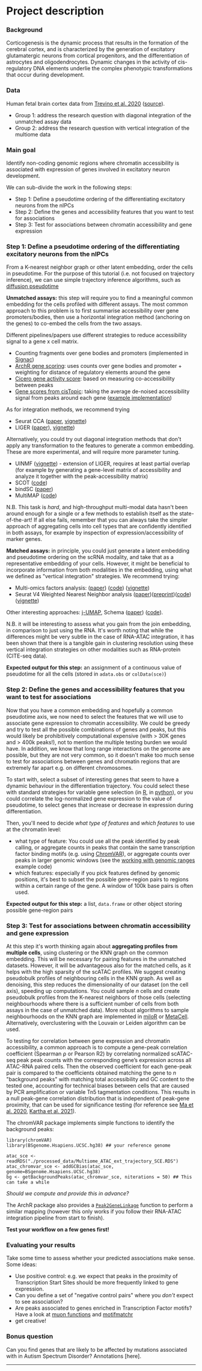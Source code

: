 # Project description

### Background 
Corticogenesis is the dynamic process that results in the formation of the cerebral cortex, and is characterized by the generation of excitatory glutamatergic neurons from cortical progenitors, and the differentiation of astrocytes and oligodendrocytes. Dynamic changes in the activity of cis-regulatory DNA elements underlie the complex phenotypic transformations that occur during development. 

### Data

Human fetal brain cortex data from [Trevino et al. 2020](https://www.biorxiv.org/content/10.1101/2020.12.29.424636v2.full) ([source](https://github.com/GreenleafLab/brainchromatin)). 

- Group 1: address the research question with diagonal integration of the unmatched assay data
- Group 2: address the research question with vertical integration of the multiome data

### Main goal

Identify non-coding genomic regions where chromatin accessibility is associated with expression of genes involved in excitatory neuron development.

We can sub-divide the work in the following steps:

- Step 1: Define a pseudotime ordering of the differentiating excitatory neurons from the nIPCs
- Step 2: Define the genes and accessibility features that you want to test for associations
- Step 3: Test for associations between chromatin accessibility and gene expression

### Step 1: Define a pseudotime ordering of the differentiating excitatory neurons from the nIPCs

From a K-nearest neighbor graph or other latent embedding, order the cells in pseudotime. For the purpose of this tutorial (i.e. not focused on trajectory inference), we can use simple trajectory inference algorithms, such as [diffusion pseudotime]()

**Unmatched assays:** this step will require you to find a meaningful common embedding for the cells profiled with different assays. The most common approach to this problem is to first summarise accessibility over gene promoters/bodies, then use a horizontal integration method (anchoring on the genes) to co-embed the cells from the two assays.

Different pipelines/papers use different strategies to reduce accessibility signal to a gene x cell matrix. 

- Counting fragments over gene bodies and promoters (implemented in [Signac](https://satijalab.org/signac/reference/GeneActivity.html))
- [ArchR gene scoring](https://www.archrproject.com/bookdown/calculating-gene-scores-in-archr.html): uses counts over gene bodies and promoter + weighting for distance of regulatory elements around the gene
- [Cicero gene activity score](https://cole-trapnell-lab.github.io/cicero-release/docs_m3/##cicero-gene-activity-scores): based on measuring co-accessibility between peaks
- [Gene scores from cisTopic](https://www.embopress.org/doi/full/10.15252/msb.20209438): taking the average de-noised accessibility signal from peaks around each gene ([example implementation](https://github.com/emdann/scATAC_prep/blob/master/N2_add_cistopic.ipynb))

As for integration methods, we recommend trying 

- Seurat CCA ([paper](), [vignette]())
- LIGER ([paper]()), [vignette]())

Alternatively, you could try out diagonal integration methods that don't apply any transformation to the features to generate a common embedding. These are more experimental, and will require more parameter tuning.

- UINMF ([vignette](http://htmlpreview.github.io/?https://github.com/welch-lab/liger/blob/master/vignettes/UINMF_vignette.html)) - extension of LIGER, requires at least partial overlap (for example by generating a gene-level matrix of accessibility and analyze it together with the peak-accessibility matrix)
- SCOT ([code](https://github.com/rsinghlab/SCOT))
- bindSC ([paper](https://www.biorxiv.org/content/10.1101/2020.12.11.422014v1.full.pdf))
- MultiMAP ([code](https://github.com/Teichlab/MultiMAP))

N.B. This task is _hard_, and high-throughput multi-modal data hasn't been around enough for a single or a few methods to establish itself as the state-of-the-art! If all else fails, remember that you can always take the simpler approach of aggregating cells into cell types that are
confidently identified in both assays, for example by inspection of expression/accessibility of marker genes.

**Matched assays:** in principle, you could just generate a latent embedding and pseudotime ordering on the scRNA modality, and take that as a representative embedding of your cells. However, it might be beneficial to incorporate information from both modalities in the embedding, using what we defined as "vertical integration" strategies. We recommend trying:

- Multi-omics factors analysis: ([paper](https://genomebiology.biomedcentral.com/articles/10.1186/s13059-020-02015-1)) ([code](https://github.com/bioFAM/MOFA2)) ([vignette](https://raw.githack.com/bioFAM/MOFA2_tutorials/master/R_tutorials/10x_scRNA_scATAC.html))
- Seurat V4 Weighted Nearest Neighbor analysis ([paper](https://www.cell.com/cell/fulltext/S0092-8674%2821%2900583-3))([preprint](https://www.biorxiv.org/content/10.1101/2020.10.12.335331v1))([code](https://github.com/satijalab/seurat))([vignette](https://satijalab.org/seurat/v4.0/weighted_nearest_neighbor_analysis.html))

Other interesting approaches: [j-UMAP](https://github.com/canzarlab/JVis-learn), Schema ([paper](https://genomebiology.biomedcentral.com/articles/10.1186/s13059-021-02313-2)) ([code](https://schema-multimodal.readthedocs.io/en/latest/overview.html)).

N.B. it will be interesting to assess what you gain from the join embedding, in comparison to just using the RNA. It's worth noting that while the differences might be very subtle in the case of RNA-ATAC integration, it has been shown that there is a tangible gain in clustering resolution using these vertical integration strategies on other modalities such as RNA-protein (CITE-seq data).

**Expected output for this step:** an assignment of a continuous value of pseudotime for all the cells (stored in `adata.obs` or `colData(sce)`)

### Step 2: Define the genes and accessibility features that you want to test for associations

Now that you have a common embedding and hopefully a common pseudotime axis, we now need to select the features that we will use to associate gene expression to chromatin accessibility. We could be greedy and try to test all the possible combinations of genes and peaks, but this would likely be prohibitively computational expensive (with > 30K genes and > 400k peaks!), not to mention the multiple testing burden we would have. In addition, we know that long range interactions on the genome are possible, but they are not very common, so it doesn't make too much sense to test for associations between genes and chromatin regions that are extremely far apart e.g. on different chromosomes. 

To start with, select a subset of interesting genes that seem to have a dynamic behaviour in the differentiation trajectory. You could select these with standard strategies for variable gene selection (in [R](https://bioconductor.org/books/release/OSCA/feature-selection.html), in [python](https://scanpy.readthedocs.io/en/stable/generated/scanpy.pp.highly_variable_genes.html)), or you could correlate the log-normalized gene expression to the value of pseudotime, to select genes that increase or decrease in expression during differentiation.

Then, you'll need to decide _what type of features_ and _which features_ to use at the chromatin level:

- what type of feature: You could use all the peak identified by peak calling, or aggregate counts in peaks that contain the same transcription factor binding motifs (e.g. using [ChromVAR](https://github.com/GreenleafLab/chromVAR)), or aggregate counts over peaks in larger genomic windows (see the [working with genomic ranges]() example code)
- which features: especially if you pick features defined by genomic positions, it's best to subset the possible gene-region pairs to regions within a certain range of the gene. A window of 100k base pairs is often used.

**Expected output for this step:** a list, `data.frame` or other object storing possible gene-region pairs

### Step 3: Test for associations between chromatin accessibility and gene expression

At this step it's worth thinking again about **aggregating profiles from multiple cells**, using clustering or the KNN graph on the common embedding. This will be necessary for pairing features in the unmatched datasets. However, it will be advantageous also for the matched cells, as it helps with the high sparsity of the scATAC profiles. We suggest creating pseudobulk profiles of neighbouring cells in the KNN graph. As well as denoising, this step reduces the dimensionality of our dataset (on the cell axis), speeding up computations. You could sample _n_ cells and create pseudobulk profiles from the K-nearest neighbors of those cells (selecting neighbourhoods where there is a sufficient number of cells from both assays in the case of unmatched data). More robust algorithms to sample neighbourhoods on the KNN graph are implemented in [miloR](https://github.com/MarioniLab/miloR) or [MetaCell](https://github.com/tanaylab/metacell). Alternatively, overclustering with the Louvain or Leiden algorithm can be used.

To testing for correlation between gene expression and chromatin accessibility, a common approach is to compute a gene-peak correlation coefficient (Spearman ⍴ or Pearson R2) by correlating normalized scATAC-seq peak peak counts with the corresponding gene’s expression across all ATAC-RNA paired cells. Then the observed coefficient for each gene-peak pair is compared to the coefficients obtained matching the gene to _n_ "background peaks" with matching total accessibility and GC content to the tested one, accounting for technical biases between cells that are caused by PCR amplification or variable Tn5 tagmentation conditions. This results in a null peak-gene correlation distribution that is independent of peak-gene proximity, that can be used for significance testing (for reference see [Ma et al. 2020](https://www.cell.com/cell/fulltext/S0092-8674(20)31253-8?_returnURL=https%3A%2F%2Flinkinghub.elsevier.com%2Fretrieve%2Fpii%2FS0092867420312538%3Fshowall%3Dtrue), [Kartha et al. 2021](https://www.biorxiv.org/content/10.1101/2021.07.28.453784v1.full)).

The chromVAR package implements simple functions to identify the background peaks:
```
library(chromVAR)
library(BSgenome.Hsapiens.UCSC.hg38) ## your reference genome

atac_sce <- readRDS("./processed_data/Multiome_ATAC_ext_trajectory_SCE.RDS")
atac_chromvar_sce <- addGCBias(atac_sce, genome=BSgenome.Hsapiens.UCSC.hg38)
bg <- getBackgroundPeaks(atac_chromvar_sce, niterations = 50) ## This can take a while
```

_Should we compute and provide this in advance?_

The ArchR package also provides a [`Peak2GeneLinkage`](https://www.archrproject.com/bookdown/peak2genelinkage-with-archr.html) function to perform a similar mapping (however this only works if you follow their RNA-ATAC integration pipeline from start to finish).

**Test your workflow on a few genes first!**

### Evaluating your results

Take some time to assess whether your predicted associations make sense. Some ideas:
- Use positive control: e.g. we expect that peaks in the proximity of Transcription Start Sites should be more frequently linked to gene expression.
- Can you define a set of "negative control pairs" where you _don't_ expect to see association?
- Are peaks associated to genes enriched in Transcription Factor motifs? Have a look at [muon functions]() and [motifmatchr]()
- get creative!


### Bonus question
Can you find genes that are likely to be affected by mutations associated with in Autism Spectrum Disorder? Annotations [here].

---

<!-- ### Objectives

A. Cell-level integration: Infer a common embedding/pseudotime axis for both modalities 
    - How can you evaluate that the embedding is sensible?
    - Do you gain resolution in cell-type clustering using both modalities?
B. Feature-level integration: Using the common embedding, find non-coding regions that are associated to gene expression of genes involved in cortical neuron development
    - Does it help to aggregate signal across multiple peaks? And across multiple cells?
    - What is gained with peak-to-gene mapping at the cluster level VS pseudotime or other continuous embedding strategy?
    - How can you filter out spurious correlations/associations?
    - What strategies can you use to corroborate your peak-to-gene associations? (e.g. TF motif enrichment, comparison with a negative control, co-accessibility) (check out-of-the-box solutions for peak to gene mapping)
C. Bonus: what genes are likely to be affected by mutations associated with in Autism Spectrum Disorder? annotations here -->
<!-- 
### Multi-omics integration methods

A. **Horizontal integration:** multiple matrices with a common cell axis and different features 
    1. Multi-Omics Factor Analysis (MOFA)
    2. Weighted Nearest Neighbors analysis
    3. [j-UMAP](https://github.com/canzarlab/JVis-learn)
    4. Schema ([paper](https://genomebiology.biomedcentral.com/articles/10.1186/s13059-021-02313-2)) ([code](https://schema-multimodal.readthedocs.io/en/latest/overview.html))
   
   Others: [totalVI](https://docs.scvi-tools.org/en/stable/user_guide/notebooks/totalVI.html), [Multigrate](https://icml-compbio.github.io/2021/papers/WCBICML2021_paper_44.pdf),

B. **Diagonal integration:** multiple matrices with no common axis (different cells, different features)
    1. MultiMAP
    2. bindSC ([paper](https://www.biorxiv.org/content/10.1101/2020.12.11.422014v1.full.pdf))
    3. UINMF ([vignette](http://htmlpreview.github.io/?https://github.com/welch-lab/liger/blob/master/vignettes/UINMF_vignette.html)) - extension of LIGER, requires at least partial overlap

C. **_Verticalized_ integration:** transform multiple matrices with no common axis to match features (e.g. generate a score of gene accessibility from scATAC fragments/peaks, match proteins in CITE-seq to their coding gene in RNA)
    1. Seurat CCA
    2. LIGER
    3. Conos
    
    Others: the wealth of methods for batch correction...
  -->
